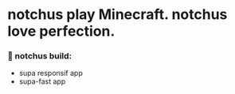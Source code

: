 # notchus play Minecraft. notchus love perfection.

### 😬 notchus build:
<ul>
  <li>supa responsif app</li>
  <li>supa-fast app</li>
</ul>

